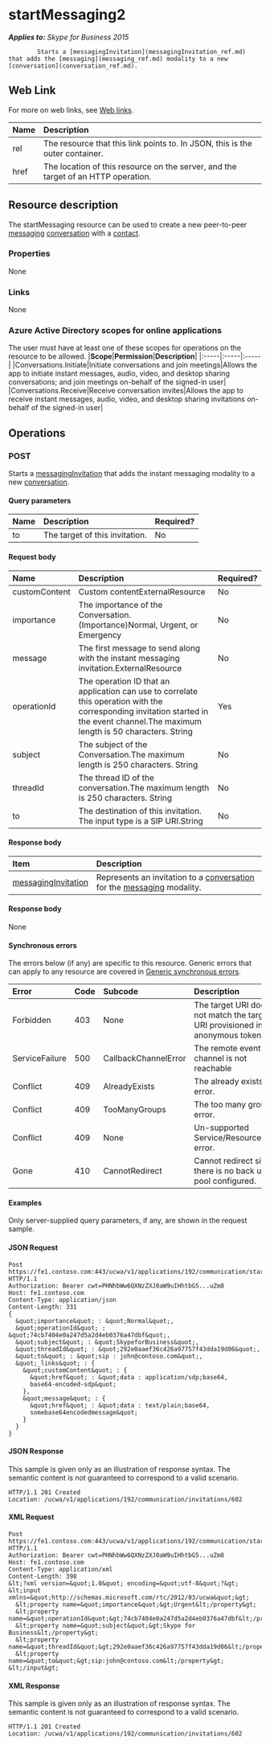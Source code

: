 # startMessaging2

 _**Applies to:** Skype for Business 2015_


            Starts a [messagingInvitation](messagingInvitation_ref.md) that adds the [messaging](messaging_ref.md) modality to a new [conversation](conversation_ref.md). 
            

## Web Link
<a name = "sectionSection0"> </a>

For more on web links, see [Web links](WebLinks.md).


|**Name**|**Description**|
|:-----|:-----|
|rel|The resource that this link points to. In JSON, this is the outer container.|
|href|The location of this resource on the server, and the target of an HTTP operation.|

## Resource description
<a name = "sectionSection1"> </a>

 The startMessaging resource can be used to create a new peer-to-peer [messaging](messaging_ref.md) [conversation](conversation_ref.md) with a [contact](contact_ref.md).

### Properties



None

### Links



None

### Azure Active Directory scopes for online applications



The user must have at least one of these scopes for operations on the resource to be allowed.
|**Scope**|**Permission**|**Description**|
|:-----|:-----|:-----|
|Conversations.Initiate|Initiate conversations and join meetings|Allows the app to initiate instant messages, audio, video, and desktop sharing conversations; and join meetings on-behalf of the signed-in user|
|Conversations.Receive|Receive conversation invites|Allows the app to receive instant messages, audio, video, and desktop sharing invitations on-behalf of the signed-in user|

## Operations



<a name="sectionSection2"></a>

### POST




Starts a [messagingInvitation](messagingInvitation_ref.md) that adds the instant messaging modality to a new [conversation](conversation_ref.md).

#### Query parameters




|**Name**|**Description**|**Required?**|
|:-----|:-----|:-----|
|to|The target of this invitation.|No|


#### Request body



|**Name**|**Description**|**Required?**|
|:-----|:-----|:-----|
|customContent|Custom contentExternalResource|No|
|importance|The importance of the Conversation.(Importance)Normal, Urgent, or Emergency|No|
|message|The first message to send along with the instant messaging invitation.ExternalResource|No|
|operationId|The operation ID that an application can use to correlate this operation with the corresponding invitation started in the event channel.The maximum length is 50 characters. String|Yes|
|subject|The subject of the Conversation.The maximum length is 250 characters. String|No|
|threadId|The thread ID of the conversation.The maximum length is 250 characters. String|No|
|to|The destination of this invitation. The input type is a SIP URI.String|No|

#### Response body



|**Item**|**Description**|
|:-----|:-----|
|[messagingInvitation](MessagingInvitationResource_ref.md_ref.md)|Represents an invitation to a [conversation](conversation_ref.md) for the [messaging](messaging_ref.md) modality.|

#### Response body

None

#### Synchronous errors



The errors below (if any) are specific to this resource. Generic errors that can apply to any resource are covered in [Generic synchronous errors](GenericSynchronousErrors.md).

|**Error**|**Code**|**Subcode**|**Description**|
|:-----|:-----|:-----|:-----|
|Forbidden|403|None|The target URI does not match the target URI provisioned in anonymous token.|
|ServiceFailure|500|CallbackChannelError|The remote event channel is not reachable|
|Conflict|409|AlreadyExists|The already exists error.|
|Conflict|409|TooManyGroups|The too many groups error.|
|Conflict|409|None|Un-supported Service/Resource/API error.|
|Gone|410|CannotRedirect|Cannot redirect since there is no back up pool configured.|

#### Examples



Only server-supplied query parameters, if any, are shown in the request sample.

#### JSON Request




```
Post https://fe1.contoso.com:443/ucwa/v1/applications/192/communication/startMessaging HTTP/1.1
Authorization: Bearer cwt=PHNhbWw6QXNzZXJ0aW9uIHhtbG5...uZm8
Host: fe1.contoso.com
Content-Type: application/json
Content-Length: 331
{
  &quot;importance&quot; : &quot;Normal&quot;,
  &quot;operationId&quot; : &quot;74cb7404e0a247d5a2d4eb0376a47dbf&quot;,
  &quot;subject&quot; : &quot;SkypeforBusiness&quot;,
  &quot;threadId&quot; : &quot;292e0aaef36c426a97757f43dda19d06&quot;,
  &quot;to&quot; : &quot;sip : john@contoso.com&quot;,
  &quot;_links&quot; : {
    &quot;customContent&quot; : {
      &quot;href&quot; : &quot;data : application/sdp;base64,
      base64-encoded-sdp&quot;
    },
    &quot;message&quot; : {
      &quot;href&quot; : &quot;data : text/plain;base64,
      somebase64encodedmessage&quot;
    }
  }
}
```


#### JSON Response



This sample is given only as an illustration of response syntax. The semantic content is not guaranteed to correspond to a valid scenario.
```
HTTP/1.1 201 Created
Location: /ucwa/v1/applications/192/communication/invitations/602

```


#### XML Request




```
Post https://fe1.contoso.com:443/ucwa/v1/applications/192/communication/startMessaging HTTP/1.1
Authorization: Bearer cwt=PHNhbWw6QXNzZXJ0aW9uIHhtbG5...uZm8
Host: fe1.contoso.com
Content-Type: application/xml
Content-Length: 398
&lt;?xml version=&quot;1.0&quot; encoding=&quot;utf-8&quot;?&gt;
&lt;input xmlns=&quot;http://schemas.microsoft.com/rtc/2012/03/ucwa&quot;&gt;
  &lt;property name=&quot;importance&quot;&gt;Urgent&lt;/property&gt;
  &lt;property name=&quot;operationId&quot;&gt;74cb7404e0a247d5a2d4eb0376a47dbf&lt;/property&gt;
  &lt;property name=&quot;subject&quot;&gt;Skype for Business&lt;/property&gt;
  &lt;property name=&quot;threadId&quot;&gt;292e0aaef36c426a97757f43dda19d06&lt;/property&gt;
  &lt;property name=&quot;to&quot;&gt;sip:john@contoso.com&lt;/property&gt;
&lt;/input&gt;
```


#### XML Response



This sample is given only as an illustration of response syntax. The semantic content is not guaranteed to correspond to a valid scenario.
```
HTTP/1.1 201 Created
Location: /ucwa/v1/applications/192/communication/invitations/602

```


